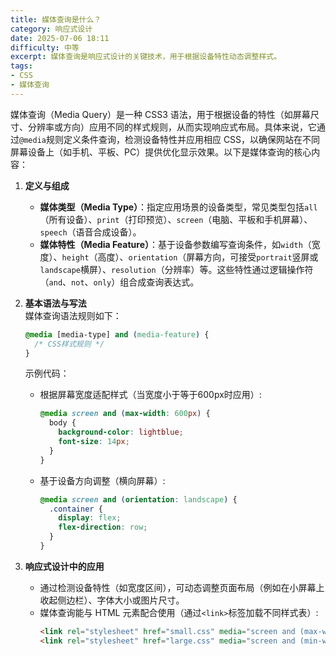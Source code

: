 ```yaml
---
title: 媒体查询是什么？
category: 响应式设计
date: 2025-07-06 18:11
difficulty: 中等
excerpt: 媒体查询是响应式设计的关键技术，用于根据设备特性动态调整样式。
tags:
- CSS
- 媒体查询
---
```

媒体查询（Media Query）是一种 CSS3 语法，用于根据设备的特性（如屏幕尺寸、分辨率或方向）应用不同的样式规则，从而实现响应式布局。具体来说，它通过`@media`规则定义条件查询，检测设备特性并应用相应 CSS，以确保网站在不同屏幕设备上（如手机、平板、PC）提供优化显示效果。以下是媒体查询的核心内容：

1. **定义与组成**  
   - **媒体类型（Media Type）**：指定应用场景的设备类型，常见类型包括`all`（所有设备）、`print`（打印预览）、`screen`（电脑、平板和手机屏幕）、`speech`（语音合成设备）。  
   - **媒体特性（Media Feature）**：基于设备参数编写查询条件，如`width`（宽度）、`height`（高度）、`orientation`（屏幕方向，可接受`portrait`竖屏或`landscape`横屏）、`resolution`（分辨率）等。这些特性通过逻辑操作符（`and`、`not`、`only`）组合成查询表达式。

2. **基本语法与写法**  
   媒体查询语法规则如下：  
   ```css
   @media [media-type] and (media-feature) {
     /* CSS样式规则 */
   }
   ```
   示例代码：  
   - 根据屏幕宽度适配样式（当宽度小于等于600px时应用）:
     ```css
     @media screen and (max-width: 600px) {
       body {
         background-color: lightblue;
         font-size: 14px;
       }
     }
     ```
   - 基于设备方向调整（横向屏幕）:
     ```css
     @media screen and (orientation: landscape) {
       .container {
         display: flex;
         flex-direction: row;
       }
     }
     ```

3. **响应式设计中的应用**  
   - 通过检测设备特性（如宽度区间），可动态调整页面布局（例如在小屏幕上收起侧边栏）、字体大小或图片尺寸。  
   - 媒体查询能与 HTML 元素配合使用（通过`<link>`标签加载不同样式表）:
     ```html
     <link rel="stylesheet" href="small.css" media="screen and (max-width: 768px)">
     <link rel="stylesheet" href="large.css" media="screen and (min-width: 769px)">
     ```
